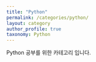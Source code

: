 ```yaml
---
title: "Python"
permalink: /categories/python/
layout: category
author_profile: true
taxonomy: Python
---
```


Python 공부를 위한 카테고리 입니다. 